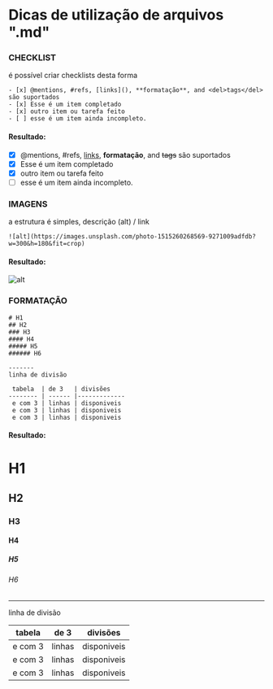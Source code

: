 # Dicas de utilização de arquivos ".md"

### CHECKLIST

é possível criar checklists desta forma

```
- [x] @mentions, #refs, [links](), **formatação**, and <del>tags</del> são suportados
- [x] Esse é um item completado
- [x] outro item ou tarefa feito
- [ ] esse é um item ainda incompleto. 
```

#### Resultado: 

- [x] @mentions, #refs, [links](), **formatação**, and <del>tags</del> são suportados
- [x] Esse é um item completado
- [x] outro item ou tarefa feito
- [ ] esse é um item ainda incompleto. 

### IMAGENS

a estrutura é simples, descrição (alt) / link

```
![alt](https://images.unsplash.com/photo-1515260268569-9271009adfdb?w=300&h=180&fit=crop)
```

#### Resultado: 

![alt](https://images.unsplash.com/photo-1515260268569-9271009adfdb?w=300&h=180&fit=crop)

### FORMATAÇÃO

```
# H1
## H2
### H3
#### H4
##### H5
###### H6

------- 
linha de divisão

 tabela  | de 3   | divisões
-------- | ------ |-------------
 e com 3 | linhas | disponiveis
 e com 3 | linhas | disponiveis
 e com 3 | linhas | disponiveis
```

#### Resultado: 

# H1
## H2
### H3
#### H4
##### H5
###### H6

------- 
linha de divisão

 tabela  | de 3   | divisões
-------- | ------ |-------------
 e com 3 | linhas | disponiveis
 e com 3 | linhas | disponiveis
 e com 3 | linhas | disponiveis